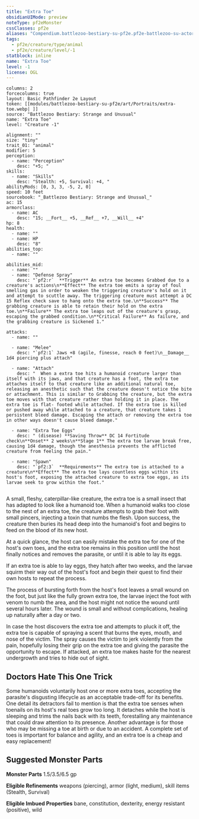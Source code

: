 ```yaml
---
title: "Extra Toe"
obsidianUIMode: preview
noteType: pf2eMonster
cssClasses: pf2e
aliases: "Compendium.battlezoo-bestiary-su-pf2e.pf2e-battlezoo-su-actors.Actor.kDDedzCm8HpsXu02" 
tags:
  - pf2e/creature/type/animal
  - pf2e/creature/level/-1
statblock: inline
name: "Extra Toe"
level: -1
license: OGL
---
```


```statblock
columns: 2
forcecolumns: true
layout: Basic Pathfinder 2e Layout
token: [[modules/battlezoo-bestiary-su-pf2e/art/Portraits/extra-toe.webp| ]]
source: "Battlezoo Bestiary: Strange and Unusual"
name: "Extra Toe"
level: "Creature -1"

alignment: ""
size: "tiny"
trait_01: "animal"
modifier: 5
perception:
  - name: "Perception"
    desc: "+5; "
skills:
  - name: "Skills"
    desc: "Stealth: +5, Survival: +4, "
abilityMods: [0, 3, 3, -5, 2, 0]
speed: 10 feet
sourcebook: "_Battlezoo Bestiary: Strange and Unusual_"
ac: 15
armorclass:
  - name: AC
    desc: "15; __Fort__ +5, __Ref__ +7, __Will__ +4"
hp: 8
health:
  - name: ""
  - name: HP
    desc: "8"
abilities_top:
  - name: ""

abilities_mid:
  - name: ""
  - name: "Defense Spray"
    desc: "`pf2:r`  **Trigger** An extra toe becomes Grabbed due to a creature's actions\n**Effect** The extra toe emits a spray of foul smelling gas in order to weaken the triggering creature's hold on it and attempt to scuttle away. The triggering creature must attempt a DC 15 Reflex check save to hang onto the extra toe.\n**Success** The grabbing creature is able to retain their hold on the extra toe.\n**Failure** The extra toe leaps out of the creature's grasp, escaping the grabbed condition.\n**Critical Failure** As failure, and the grabbing creature is Sickened 1."

attacks:
  - name: ""

  - name: "Melee"
    desc: "`pf2:1` Jaws +8 (agile, finesse, reach 0 feet)\n__Damage__  1d4 piercing plus attach"

  - name: "Attach"
    desc: "  When a extra toe hits a humanoid creature larger than itself with its jaws, and that creature has a foot, the extra toe attaches itself to that creature like an additional natural toe, releasing an anesthetic such that the creature doesn't notice the bite or attachment. This is similar to Grabbing the creature, but the extra toe moves with that creature rather than holding it in place. The extra toe is flat- footed while attached. If the extra toe is killed or pushed away while attached to a creature, that creature takes 1 persistent bleed damage. Escaping the attach or removing the extra toe in other ways doesn't cause bleed damage."

  - name: "Extra Toe Eggs"
    desc: " (disease) **Saving Throw** DC 14 Fortitude check\n**Onset** 2 weeks\n**Stage 1** The extra toe larvae break free, causing 1d4 damage, though the anesthesia prevents the afflicted creature from feeling the pain."

  - name: "Spawn"
    desc: "`pf2:3`  **Requirements** The extra toe is attached to a creature\n**Effect** The extra toe lays countless eggs within its host's foot, exposing the attached creature to extra toe eggs, as its larvae seek to grow within the foot."
 
```



A small, fleshy, caterpillar-like creature, the extra toe is a small insect that has adapted to look like a humanoid toe. When a humanoid walks too close to the nest of an extra toe, the creature attempts to grab their foot with small pincers, injecting a toxin that numbs the flesh. Upon success, the creature then buries its head deep into the humanoid's foot and begins to feed on the blood of its new host.

At a quick glance, the host can easily mistake the extra toe for one of the host's own toes, and the extra toe remains in this position until the host finally notices and removes the parasite, or until it is able to lay its eggs.

If an extra toe is able to lay eggs, they hatch after two weeks, and the larvae squirm their way out of the host's foot and begin their quest to find their own hosts to repeat the process.

The process of bursting forth from the host's foot leaves a small wound on the foot, but just like the fully grown extra toe, the larvae inject the foot with venom to numb the area, and the host might not notice the wound until several hours later. The wound is small and without complications, healing up naturally after a day or two.

In case the host discovers the extra toe and attempts to pluck it off, the extra toe is capable of spraying a scent that burns the eyes, mouth, and nose of the victim. The spray causes the victim to jerk violently from the pain, hopefully losing their grip on the extra toe and giving the parasite the opportunity to escape. If attacked, an extra toe makes haste for the nearest undergrowth and tries to hide out of sight.

## Doctors Hate This One Trick

Some humanoids voluntarily host one or more extra toes, accepting the parasite's disgusting lifecycle as an acceptable trade-off for its benefits. One detail its detractors fail to mention is that the extra toe senses when toenails on its host's real toes grow too long. It detaches while the host is sleeping and trims the nails back with its teeth, forestalling any maintenance that could draw attention to its presence. Another advantage is for those who may be missing a toe at birth or due to an accident. A complete set of toes is important for balance and agility, and an extra toe is a cheap and easy replacement!

## Suggested Monster Parts

**Monster Parts** 1.5/3.5/6.5 gp

**Eligible Refinements** weapons (piercing), armor (light, medium), skill items (Stealth, Survival)

**Eligible Imbued Properties** bane, constitution, dexterity, energy resistant (positive), wild
